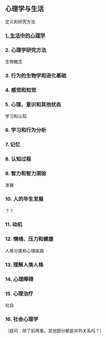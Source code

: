 ## 心理学与生活
定义和研究方法
### [1. 生活中的心理学](https://github.com/janeite/Psychological-Evaluation/blob/master/ch1.md)
### 2. 心理学研究方法
生物概念
### 3. 行为的生物学和进化基础
### 4. 感觉和知觉
### 5. 心理，意识和其他状态
学习和认知
### 6. 学习和行为分析
### 7. 记忆
### 8. 认知过程
### 9. 智力和智力测验
发展
### 10. 人的毕生发展
？？
### 11. 动机
### 12. 情绪、压力和健康
人格分类和心理疾病
### 13. 理解人类人格
### 14. 心理障碍
### 15. 心理治疗
社会
### 16. 社会心理学
（疑问：除了前两章，其他部分都是并列关系吗？）
